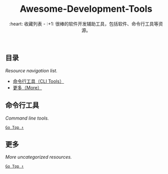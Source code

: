 <div align="center">
  <h1>Awesome-Development-Tools</h1>

  <p>:heart: 收藏列表 - :+1: 很棒的软件开发辅助工具，包括软件、命令行工具等资源。</p>
</div>

<br />

## 目录

*Resource navigation list.*

- [命令行工具（CLI Tools）](#命令行工具)
- [更多（More）](#更多)

## 命令行工具

*Command line tools.*

[`Go Top ↑`](#awesome-development-tools)

## 更多

*More uncategorized resources.*

[`Go Top ↑`](#awesome-development-tools)

